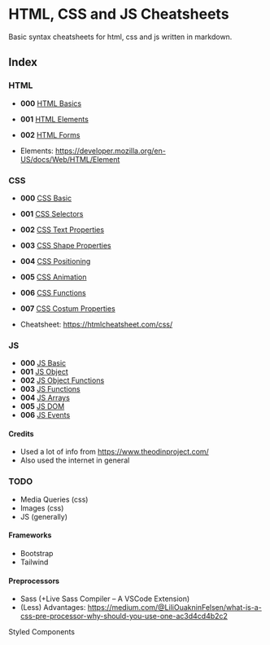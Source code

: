 # HTML, CSS and JS Cheatsheets
Basic syntax cheatsheets for html, css and js written in markdown.

## Index

### HTML

- **000**  [HTML Basics](html_basic.md)
- **001**  [HTML Elements](html_elements.md)
- **002**  [HTML Forms](html_forms.md)

- Elements: https://developer.mozilla.org/en-US/docs/Web/HTML/Element

### CSS

- **000**  [CSS Basic](css_basic.md)
- **001**  [CSS Selectors](css_selectors.md)
- **002**  [CSS Text Properties](css_text_properties.md)
- **003**  [CSS Shape Properties](css_shape_properties.md)
- **004**  [CSS Positioning](css_positioning.md)
- **005**  [CSS Animation](css_animation.md)
- **006**  [CSS Functions](css_functions.md)
- **007**  [CSS Costum Properties](css_costum_properties.md)


- Cheatsheet: https://htmlcheatsheet.com/css/

### JS
- **000**  [JS Basic](js_basic.md)
- **001**  [JS Object](js_object.md)
- **002**  [JS Object Functions](js_object_functions.md)
- **003**  [JS Functions](js_functions.md)
- **004**  [JS Arrays](js_arrays.md)
- **005**  [JS DOM](js_dom.md)
- **006**  [JS Events](js_events.md)

#### Credits

- Used a lot of info from https://www.theodinproject.com/
- Also used the internet in general

### TODO
- Media Queries (css)
- Images (css)
- JS (generally)

#### Frameworks
- Bootstrap
- Tailwind

#### Preprocessors
- Sass (+Live Sass Compiler – A VSCode Extension)
- (Less)
Advantages: https://medium.com/@LiliOuakninFelsen/what-is-a-css-pre-processor-why-should-you-use-one-ac3d4cd4b2c2


Styled Components
